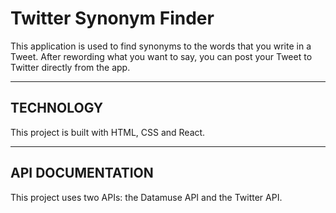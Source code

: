# Twitter Synonym Finder #

 This application is used to find synonyms to the words that you write in a Tweet. After rewording what you want to say, you can post your Tweet to Twitter directly from the app.

---

## TECHNOLOGY ##

This project is built with HTML, CSS and React.

---

## API DOCUMENTATION ##

This project uses two APIs: the Datamuse API and the Twitter API.